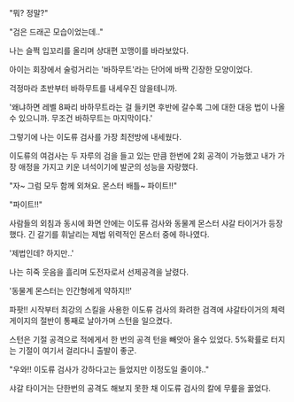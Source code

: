 "뭐? 정말?"

"검은 드래곤 모습이었는데.."

나는 슬쩍 입꼬리를 올리며 상대편 꼬맹이를 바라보았다.

아이는 회장에서 술렁거리는 '바하무트'라는 단어에 바짝 긴장한 모양이었다. 

걱정마라 초반부터 바하무트를 내세우진 않을테니까. 

'왜냐하면 레벨 8짜리 바하무트라는 걸 들키면 후반에 갈수록 그에 대한 대응 법이 나올 수 있으니까. 무조건 바하무트는 마지막이다.'

그렇기에 나는 이도류 검사를 가장 최전방에 내세웠다.

이도류의 여검사는 두 자루의 검을 들고 있는 만큼 한번에 2회 공격이 가능했고 내가 가장 애정을 가지고 키운 녀석이기에 발군의 성능을 자랑했다. 

"자~ 그럼 모두 함께 외쳐요. 몬스터 배틀~ 파이트!!"

"파이트!!"

사람들의 외침과 동시에 화면 안에는 이도류 검사와 동물계 몬스터 샤갈 타이거가 등장했다. 긴 갈기를 휘날리는 제법 위력적인 몬스터 중에 하나였다.

'제법인데? 하지만..'

나는 히죽 웃음을 흘리며 도전자로서 선제공격을 날렸다.

'동물계 몬스터는 인간형에게 약하지!!'

파팟!! 시작부터 최강의 스킬을 사용한 이도류 검사의 화려한 검격에 샤갈타이거의 체력 게이지의 절반이 통째로 날아가며 스턴을 일으켰다.

스턴은 기절 공격으로 적에게서 한 번의 공격 턴을 빼앗아 올수 있었다. 5%확률로 터지는 기절이 여기서 걸리다니 출발이 좋군.

"우와!! 이도류 검사가 강하다고는 들었지만 이정도일 줄이야.."

샤갈 타이거는 단한번의 공격도 해보지 못한 채 이도류 검사의 칼에 무릎을 꿇었다.
